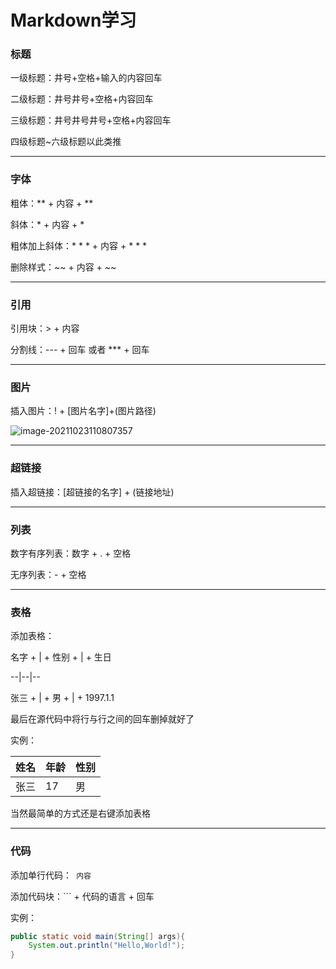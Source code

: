 # Markdown学习

### 标题

一级标题：井号+空格+输入的内容回车

二级标题：井号井号+空格+内容回车

三级标题：井号井号井号+空格+内容回车

四级标题~六级标题以此类推

---

### 字体

粗体：** + 内容 + **

斜体：* + 内容 + *

粗体加上斜体：* * * + 内容 + * * *

删除样式：~~ + 内容 + ~~

---

### 引用

引用块：> + 内容

分割线：--- + 回车	或者	*** + 回车

---

### 图片

插入图片：! + [图片名字]+(图片路径)

![image-20211023110807357](https://fuyequandeoss.oss-cn-beijing.aliyuncs.com/markdown_pic/typora-user-images/image-20211008225159592.png)



---

### 超链接

插入超链接：[超链接的名字] + (链接地址)

---

### 列表

数字有序列表：数字 + . + 空格

无序列表：- + 空格

---

### 表格

添加表格：

名字 + | + 性别 + | + 生日

--|--|--

张三 + | + 男 + | + 1997.1.1

最后在源代码中将行与行之间的回车删掉就好了

实例：

|姓名|年龄|性别|
|--|--|--|
|张三|17|男|

当然最简单的方式还是右键添加表格

---

### 代码

添加单行代码：` 内容`

添加代码块：``` + 代码的语言 + 回车

实例：

```java
public static void main(String[] args){
    System.out.println("Hello,World!");
}
```













